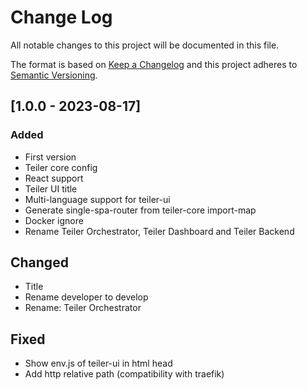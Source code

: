 # Change Log
All notable changes to this project will be documented in this file.

The format is based on [Keep a Changelog](http://keepachangelog.com/)
and this project adheres to [Semantic Versioning](http://semver.org/).

## [1.0.0 - 2023-08-17]
### Added
- First version
- Teiler core config
- React support
- Teiler UI title
- Multi-language support for teiler-ui
- Generate single-spa-router from teiler-core import-map
- Docker ignore
- Rename Teiler Orchestrator, Teiler Dashboard and Teiler Backend

## Changed
- Title
- Rename developer to develop
- Rename: Teiler Orchestrator

## Fixed
- Show env.js of teiler-ui in html head
- Add http relative path (compatibility with traefik)
